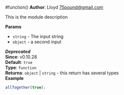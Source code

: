 <a name="module_function"></a>
#function()
**Author**: Lloyd <75pound@gmail.com>  

This is the module description

**Params**
-  `string` - The input string
-  `object` - a second input

***Deprecated***  
**Since**: v0.10.28  
**Default**: `true`  
**Type**: `function`  
**Returns**: `object` | `string` - this return has several types  
**Example**  
```js
allTogether(true);
```

